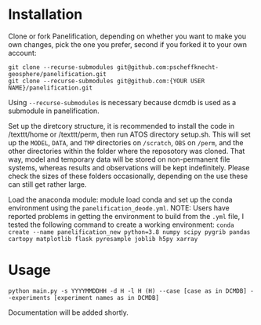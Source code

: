 # Installation

Clone or fork Panelification, depending on whether you want to make you own changes, pick the one you prefer, second if you forked it to your own account:

```
git clone --recurse-submodules git@github.com:pscheffknecht-geosphere/panelification.git
git clone --recurse-submodules git@github.com:{YOUR USER NAME}/panelification.git
```
Using `--recurse-submodules` is necessary because dcmdb is used as a submodule in panelification.

Set up the diretcory structure, it is recommended to install the code in /texttt/home or /texttt/perm, then run ATOS directory setup.sh. This will set up the `MODEL`, `DATA`, and `TMP` directories on `/scratch`, `OBS` on `/perm`, and the other directories within the folder where the reposotory was cloned. That way, model and temporary data will be stored on non-permanent file systems, whereas results and observations will be kept indefinitely. Please check the sizes of these folders occasionally, depending on the use these can still get rather large.

Load the anaconda module: module load conda and set up the conda environment using the `panelification_deode.yml`.
NOTE: Users have reported problems in getting the environment to build from the `.yml` file, I tested the following command to create a working environment:
`conda create --name panelification_new python=3.8 numpy scipy pygrib pandas cartopy matplotlib flask pyresample joblib h5py xarray`


# Usage
`python main.py -s YYYYMMDDHH -d H -l H (H) --case [case as in DCMDB] --experiments [experiment names as in DCMDB]`

Documentation will be added shortly.
